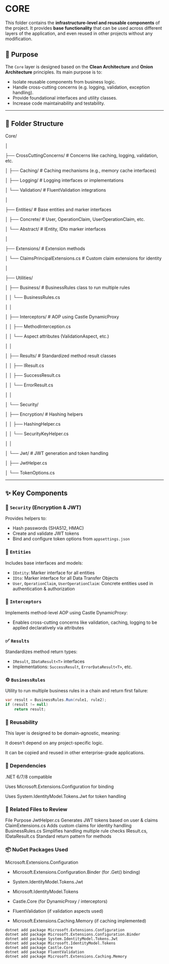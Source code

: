 # CORE

This folder contains the **infrastructure-level and reusable components** of the project. It provides **base functionality** that can be used across different layers of the application, and even reused in other projects without any modification.

## 🧱 Purpose

The `Core` layer is designed based on the **Clean Architecture** and **Onion Architecture** principles. Its main purpose is to:
- Isolate reusable components from business logic.
- Handle cross-cutting concerns (e.g. logging, validation, exception handling).
- Provide foundational interfaces and utility classes.
- Increase code maintainability and testability.

---

## 📁 Folder Structure

Core/

│

├── CrossCuttingConcerns/ # Concerns like caching, logging, validation, etc. 

│ ├── Caching/ # Caching mechanisms (e.g., memory cache interfaces) 

│ ├── Logging/ # Logging interfaces or implementations 

│ └── Validation/ # FluentValidation integrations 

│

├── Entities/ # Base entities and marker interfaces 

│ ├── Concrete/ # User, OperationClaim, UserOperationClaim, etc. 

│ └── Abstract/ # IEntity, IDto marker interfaces 

│

├── Extensions/ # Extension methods 

│ └── ClaimsPrincipalExtensions.cs # Custom claim extensions for identity 

│

├── Utilities/ 

│ ├── Business/ # BusinessRules class to run multiple rules 

│ │ └── BusinessRules.cs 

│ │

│ ├── Interceptors/ # AOP using Castle DynamicProxy 

│ │ ├── MethodInterception.cs

│ │ └── Aspect attributes (ValidationAspect, etc.) 

│ │

│ ├── Results/ # Standardized method result classes

│ │ ├── IResult.cs

│ │ ├── SuccessResult.cs

│ │ └── ErrorResult.cs

│ │

│ └── Security/

│ ├── Encryption/ # Hashing helpers

│ │ ├── HashingHelper.cs

│ │ └── SecurityKeyHelper.cs

│ │

│ └── Jwt/ # JWT generation and token handling

│ ├── JwtHelper.cs

│ └── TokenOptions.cs


---

## ✨ Key Components

### 🔐 `Security` (Encryption & JWT)
Provides helpers to:
- Hash passwords (SHA512, HMAC)
- Create and validate JWT tokens
- Bind and configure token options from `appsettings.json`

### 🧩 `Entities`
Includes base interfaces and models:
- `IEntity`: Marker interface for all entities
- `IDto`: Marker interface for all Data Transfer Objects
- `User`, `OperationClaim`, `UserOperationClaim`: Concrete entities used in authentication & authorization

### 🔁 `Interceptors`
Implements method-level AOP using Castle DynamicProxy:
- Enables cross-cutting concerns like validation, caching, logging to be applied declaratively via attributes

### ✅ `Results`
Standardizes method return types:
- `IResult`, `IDataResult<T>` interfaces
- Implementations: `SuccessResult`, `ErrorDataResult<T>`, etc.

### ⚙️ `BusinessRules`
Utility to run multiple business rules in a chain and return first failure:
```csharp
var result = BusinessRules.Run(rule1, rule2);
if (result != null)
    return result; 
```
### 🧪 Reusability
This layer is designed to be domain-agnostic, meaning:

It doesn’t depend on any project-specific logic.

It can be copied and reused in other enterprise-grade applications.

### 📌 Dependencies
.NET 6/7/8 compatible

Uses Microsoft.Extensions.Configuration for binding

Uses System.IdentityModel.Tokens.Jwt for token handling

### 📄 Related Files to Review
File	Purpose
JwtHelper.cs	Generates JWT tokens based on user & claims
ClaimExtensions.cs	Adds custom claims for identity handling
BusinessRules.cs	Simplifies handling multiple rule checks
IResult.cs, IDataResult<T>.cs	Standard return pattern for methods


### 📦 NuGet Packages Used
Microsoft.Extensions.Configuration

- Microsoft.Extensions.Configuration.Binder (for .Get<T>() binding)

- System.IdentityModel.Tokens.Jwt

- Microsoft.IdentityModel.Tokens

- Castle.Core (for DynamicProxy / interceptors)

- FluentValidation (if validation aspects used)

- Microsoft.Extensions.Caching.Memory (if caching implemented)

```
dotnet add package Microsoft.Extensions.Configuration
dotnet add package Microsoft.Extensions.Configuration.Binder
dotnet add package System.IdentityModel.Tokens.Jwt
dotnet add package Microsoft.IdentityModel.Tokens
dotnet add package Castle.Core
dotnet add package FluentValidation
dotnet add package Microsoft.Extensions.Caching.Memory

```
